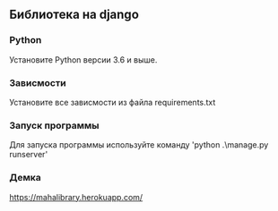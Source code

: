 ## Библиотека на django
### Python
Установите Python версии 3.6 и выше.
### Зависмости
Установите все зависмости из файла requirements.txt
### Запуск программы
Для запуска программы используйте команду 'python .\manage.py runserver'
### Демка
https://mahalibrary.herokuapp.com/